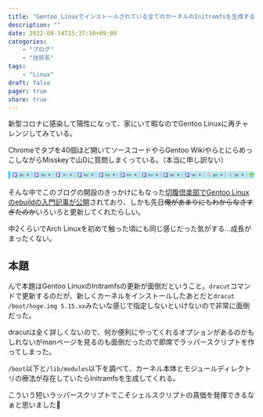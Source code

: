 ```yaml
---
title: "Gentoo Linuxでインストールされている全てのカーネルのInitramfsを生成する"
description: ""
date: 2022-08-14T15:37:10+09:00
categories:
    - "ブログ"
    - "技術系"
tags:
    - "Linux"
draft: false
pager: true
share: true
---
```


新型コロナに感染して陽性になって、家にいて暇なのでGentoo Linuxに再チャレンジしてみている。

Chromeでタブを40個ほど開いてソースコードやらGentoo WikiやらとにらめっこしながらMisskeyで山Dに質問しまくっている。（本当に申し訳ない）

![Chrome](./chrome.png)

そんな中でこのブログの開設のきっかけにもなった[切腹倶楽部でGentoo Linuxのebuildの入門記事が公開](https://seppuku.club/unix-like/gentoo-overlay-enter/)されており、しかも先日~~俺があまりにもわからなさすぎたのか~~いろいろと更新してくれたらしい。

中2くらいでArch Linuxを初めて触った頃にも同じ感じだった気がする...成長がまったくない。

## 本題

んで本題はGentoo LinuxのInitramfsの更新が面倒だということ。`dracut`コマンドで更新するのだが、新しくカーネルをインストールしたあとだと`dracut /boot/hoge.img 5.15.xx`みたいな感じで指定しないといけないので非常に面倒だった。

dracutは全く詳しくないので、何か便利にやってくれるオプションがあるのかもしれないがmanページを見るのも面倒だったので即席でラッパースクリプトを作ってしまった。

`/boot`以下と`/lib/modules`以下を調べて、カーネル本体とモジュールディレクトリの療法が存在していたらInitramfsを生成してくれる。

こういう短いラッパースクリプトでこそシェルスクリプトの真価を発揮できるなぁと思いました🍊

<script src="https://gist.github.com/Hayao0819/d0bc7d890fe220c92c34f651356c2cae.js"></script>
